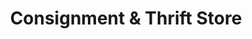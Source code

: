 ---
title: "Consignment & Thrift Store"
url: /beaverton/consignment-und-thrift-store/
shop: Gebrauchtwaren
---
